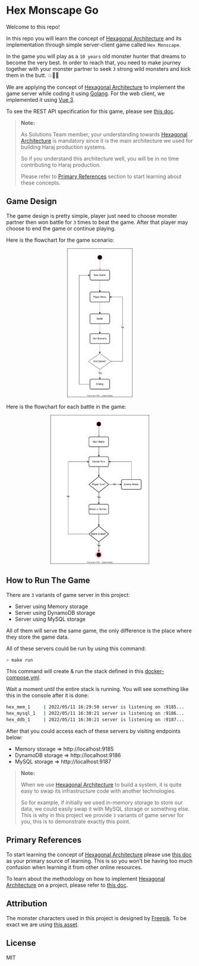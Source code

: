 # Hex Monscape Go

Welcome to this repo!

In this repo you will learn the concept of [Hexagonal Architecture](./docs/reference/hex-architecture.md) and its implementation through simple server-client game called `Hex Monscape`.

In the game you will play as a `10 years` old monster hunter that dreams to become the very best. In order to reach that, you need to make journey together with your monster partner to seek `3` strong wild monsters and kick them in the butt. 💥💪🏻

We are applying the concept of [Hexagonal Architecture](./docs/reference/hex-architecture.md) to implement the game server while coding it using [Golang](https://go.dev/). For the web client, we implemented it using [Vue 3](https://vuejs.org/).

To see the REST API specification for this game, please see [this doc](./docs/api-design/rest-api.md).

> **Note:**
>
> As Solutions Team member, your understanding towards [Hexagonal Architecture](./docs/reference/hex-architecture.md) is mandatory since it is the main architecture we used for building Haraj production systems.
>
> So if you understand this architecture well, you will be in no time contributing to Haraj production.
>
> Please refer to [Primary References](#primary-references) section to start learning about these concepts.

## Game Design

The game design is pretty simple, player just need to choose monster partner then won battle for `3` times to beat the game. After that player may choose to end the game or continue playing.

Here is the flowchart for the game scenario:

<p align="center">
    <img src="./docs/reference/assets/game-flow.drawio.svg" alt="Game Flow" height="400" />
</p>

Here is the flowchart for each battle in the game:

<p align="center">
    <img src="./docs/reference/assets/battle-flow.drawio.svg" alt="Battle Flow" height="400" />
</p>

## How to Run The Game

There are `3` variants of game server in this project:

- Server using Memory storage
- Server using DynamoDB storage
- Server using MySQL storage

All of them will serve the same game, the only difference is the place where they store the game data.

All of these servers could be run by using this command:

```bash
> make run
```

This command will create & run the stack defined in this [docker-compose.yml](./deploy/local/deployment/docker-compose.yml). 

Wait a moment until the entire stack is running. You will see something like this in the console after it is done:

```bash
hex_mem_1     | 2022/05/11 16:29:50 server is listening on :9185...
hex_mysql_1   | 2022/05/11 16:30:21 server is listening on :9186...
hex_ddb_1     | 2022/05/11 16:30:21 server is listening on :9187...
```

After that you could access each of these servers by visiting endpoints below:

- Memory storage => http://localhost:9185
- DynamoDB storage => http://localhost:9186
- MySQL storage => http://localhost:9187

> **Note:**
>
> When we use [Hexagonal Architecture](./docs/reference/hex-architecture.md) to build a system, it is quite easy to swap its infrastructure code with another technologies.
>
> So for example, if initially we used in-memory storage to store our data, we could easily swap it with MySQL storage or something else. This is why in this project we provide `3` variants of game server for you, this is to demonstrate exactly this point.

## Primary References

To start learning the concept of [Hexagonal Architecture](./docs/reference/hex-architecture.md) please use [this doc](./docs/reference/hex-architecture.md) as your primary source of learning. This is so you won't be having too much confusion when learning it from other online resources.

To learn about the methodology on how to implement [Hexagonal Architecture](./docs/reference/hex-architecture.md) on a project, please refer to [this doc](./docs/reference/project-methodology.md).

## Attribution

The monster characters used in this project is designed by [Freepik](http://www.freepik.com). To be exact we are using [this asset](https://www.freepik.com/free-vector/set-funny-monsters-hand-drawn-style_1933029.htm).

## License

MIT